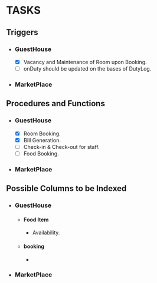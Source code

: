 # TASKS

## Triggers

- ### GuestHouse
  - [x] Vacancy and Maintenance of Room upon Booking.
  - [ ] onDuty should be updated on the bases of DutyLog.
- ### MarketPlace

## Procedures and Functions

- ### GuestHouse
  - [x] Room Booking.
  - [x] Bill Generation.
  - [ ] Check-in & Check-out for staff.
  - [ ] Food Booking.
- ### MarketPlace

## Possible Columns to be Indexed

- ### GuestHouse
  - #### Food Item
    - Availability.
  - #### booking
    -
- ### MarketPlace
